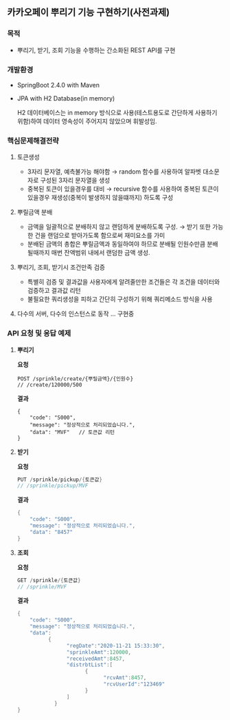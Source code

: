 ## 카카오페이 뿌리기 기능 구현하기(사전과제)

### 목적

- 뿌리기, 받기, 조회 기능을 수행하는 간소화된 REST API를 구현  

  
### 개발환경

- SpringBoot 2.4.0 with Maven
- JPA with H2 Database(in memory)

    H2 데이터베이스는 in memory 방식으로 사용(테스트용도로 간단하게 사용하기 위함)하여 데이터 영속성이 주어지지 않았으며 휘발성임. 


### 핵심문제해결전략

1. 토큰생성
    - 3자리 문자열, 예측불가능 해야함 → random 함수를 사용하여 알파벳 대소문자로 구성된 3자리 문자열을 생성
    - 중복된 토큰이 있을경우를 대비 → recursive 함수를 사용하여 중복된 토큰이 있을경우 재생성(중복이 발생하지 않을떄까지) 하도록 구성

2. 뿌릴금액 분배
    - 금액을 일괄적으로 분배하지 않고 랜덤하게 분배하도록 구성. → 받기 또한 가능한 건을 랜덤으로 받아가도록 함으로써 재미요소를 가미
    - 분배된 금액의 총합은 뿌릴금액과 동일하여야 하므로 분배될 인원수만큼 분배될때까지 매번 잔액범위 내에서 랜덤한 금액 생성.

3. 뿌리기, 조회, 받기시 조건만족 검증
    - 특별히 검증 및 결과값을 사용자에게 알려줄만한 조건들은 각 조건을 데이터와 검증하고 결과값 리턴
    - 불필요한 쿼리생성을 피하고 간단히 구성하기 위해 쿼리메소드 방식을 사용

4. 다수의 서버, 다수의 인스턴스로 동작
... 구현중


### API 요청 및 응답 예제

1. **뿌리기**

    **요청**

    ```
    POST /sprinkle/create/{뿌릴금액}/{인원수}
    // /create/120000/500
    ```

    **결과**

    ```
    {
        "code": "S000",
        "message": "정상적으로 처리되었습니다.",
        "data": "MVF"   // 토큰값 리턴
    }
    ```

2. **받기**

    **요청**

    ```java
    PUT /sprinkle/pickup/{토큰값}
    // /sprinkle/pickup/MVF
    ```

    **결과**

    ```java
    {
        "code": "S000",
        "message": "정상적으로 처리되었습니다.",
        "data": "8457"
    }
    ```

3. **조회**

    **요청**

    ```java
    GET /sprinkle/{토큰값}
    // /sprinkle/MVF
    ```

    **결과**

    ```java
    {
        "code": "S000",
        "message": "정상적으로 처리되었습니다.",
        "data": 
	          {
		            "regDate":"2020-11-21 15:33:30",
		            "sprinkleAmt":120000,
		            "receivedAmt":8457,
		            "distrbtList":[
			              {
				                "rcvAmt":8457,
				                "rcvUserId":"123469"
			              }
		            ]
	            }
    }
    ```
